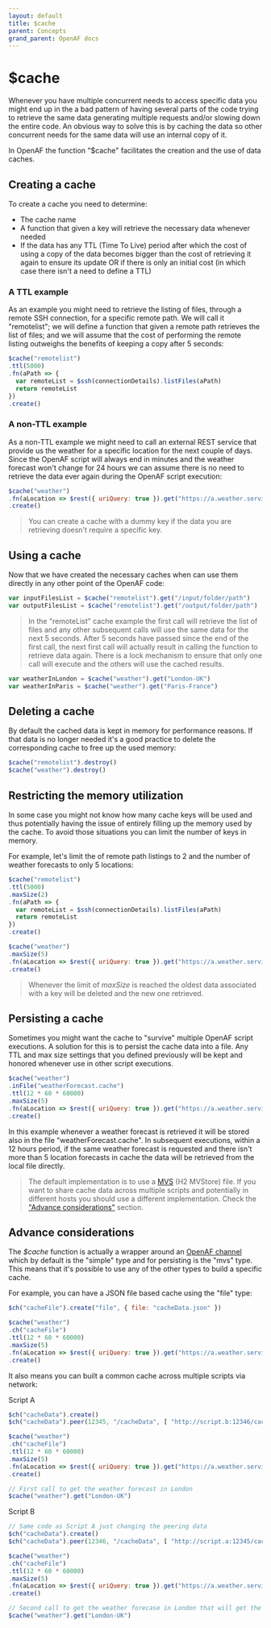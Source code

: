 ```yaml
---
layout: default
title: $cache
parent: Concepts
grand_parent: OpenAF docs
---
```

# $cache

Whenever you have multiple concurrent needs to access specific data you might end up in the a bad pattern of having several parts of the code trying to retrieve the same data generating multiple requests and/or slowing down the entire code. 
An obvious way to solve this is by caching the data so other concurrent needs for the same data will use an internal copy of it.

In OpenAF the function "$cache" facilitates the creation and the use of data caches.

## Creating a cache

To create a cache you need to determine:
* The cache name
* A function that given a key will retrieve the necessary data whenever needed
* If the data has any TTL (Time To Live) period after which the cost of using a copy of the data becomes bigger than the cost of retrieving it again to ensure its update OR if there is only an initial cost (in which case there isn't a need to define a TTL)

### A TTL example

As an example you might need to retrieve the listing of files, through a remote SSH connection, for a specific remote path. We will call it "remotelist"; we will define a function that given a remote path retrieves the list of files; and we will assume that the cost of performing the remote listing outweighs the benefits of keeping a copy after 5 seconds:

````javascript
$cache("remotelist")
.ttl(5000)
.fn(aPath => {
  var remoteList = $ssh(connectionDetails).listFiles(aPath)
  return remoteList
})
.create()
````

### A non-TTL example

As a non-TTL example we might need to call an external REST service that provide us the weather for a specific location for the next couple of days. Since the OpenAF script will always end in minutes and the weather forecast won't change for 24 hours we can assume there is no need to retrieve the data ever again during the OpenAF script execution:

````javascript
$cache("weather")
.fn(aLocation => $rest({ uriQuery: true }).get("https://a.weather.service", { loc: aLocation }))
.create()
````

> You can create a cache with a dummy key if the data you are retrieving doesn't require a specific key.

## Using a cache

Now that we have created the necessary caches when can use them directly in any other point of the OpenAF code:

````javascript
var inputFilesList = $cache("remotelist").get("/input/folder/path")
var outputFilesList = $cache("remotelist").get("/output/folder/path")
````

> In the "remoteList" cache example the first call will retrieve the list of files and any other subsequent calls will use the same data for the next 5 seconds. After 5 seconds have passed since the end of the first call, the next first call will actually result in calling the function to retrieve data again. There is a lock mechanism to ensure that only one call will execute and the others will use the cached results.

````javascript
var weatherInLondon = $cache("weather").get("London-UK")
var weatherInParis = $cache("weather").get("Paris-France")
````

## Deleting a cache

By default the cached data is kept in memory for performance reasons. If that data is no longer needed it's a good practice to delete the corresponding cache to free up the used memory:

````javascript
$cache("remotelist").destroy()
$cache("weather").destroy()
````

## Restricting the memory utilization

In some case you might not know how many cache keys will be used and thus potentially having the issue of entirely filling up the memory used by the cache. To avoid those situations you can limit the number of keys in memory.

For example, let's limit the of remote path listings to 2 and the number of weather forecasts to only 5 locations:

````javascript
$cache("remotelist")
.ttl(5000)
.maxSize(2)
.fn(aPath => {
  var remoteList = $ssh(connectionDetails).listFiles(aPath)
  return remoteList
})
.create()

$cache("weather")
.maxSize(5)
.fn(aLocation => $rest({ uriQuery: true }).get("https://a.weather.service", { loc: aLocation }))
.create()
````

> Whenever the limit of *maxSize* is reached the oldest data associated with a key will be deleted and the new one retrieved.

## Persisting a cache

Sometimes you might want the cache to "survive" multiple OpenAF script executions. A solution for this is to persist the cache data into a file. Any TTL and max size settings that you defined previously will be kept and honored whenever use in other script executions.

````javascript
$cache("weather")
.inFile("weatherForecast.cache")
.ttl(12 * 60 * 60000)
.maxSize(5)
.fn(aLocation => $rest({ uriQuery: true }).get("https://a.weather.service", { loc: aLocation }))
.create()
````

In this example whenever a weather forecast is retrieved it will be stored also in the file "weatherForecast.cache". In subsequent executions, within a 12 hours period, if the same weather forecast is requested and there isn't more than 5 location forecasts in cache the data will be retrieved from the local file directly.

> The default implementation is to use a [MVS](OpenAF-Channels.md#mvs) (H2 MVStore) file. If you want to share cache data across multiple scripts and potentially in different hosts you should use a different implementation. Check the ["Advance considerations"](#advance-considerations) section.

## Advance considerations

The *$cache* function is actually a wrapper around an [OpenAF channel](OpenAF-Channels.md) which by default is the "simple" type and for persisting is the "mvs" type. This means that it's possible to use any of the other types to build a specific cache. 

For example, you can have a JSON file based cache using the "file" type:

````javascript
$ch("cacheFile").create("file", { file: "cacheData.json" })

$cache("weather")
.ch("cacheFile")
.ttl(12 * 60 * 60000)
.maxSize(5)
.fn(aLocation => $rest({ uriQuery: true }).get("https://a.weather.service", { loc: aLocation }))
.create()
````

It also means you can built a common cache across multiple scripts via network:

Script A
````javascript
$ch("cacheData").create()
$ch("cacheData").peer(12345, "/cacheData", [ "http://script.b:12346/cacheData" ])

$cache("weather")
.ch("cacheFile")
.ttl(12 * 60 * 60000)
.maxSize(5)
.fn(aLocation => $rest({ uriQuery: true }).get("https://a.weather.service", { loc: aLocation }))
.create()

// First call to get the weather forecast in London
$cache("weather").get("London-UK")
````

Script B
````javascript
// Same code as Script A just changing the peering data
$ch("cacheData").create()
$ch("cacheData").peer(12346, "/cacheData", [ "http://script.a:12345/cacheData" ])

$cache("weather")
.ch("cacheFile")
.ttl(12 * 60 * 60000)
.maxSize(5)
.fn(aLocation => $rest({ uriQuery: true }).get("https://a.weather.service", { loc: aLocation }))
.create()

// Second call to get the weather forecase in London that will get the cached result from Script A
$cache("weather").get("London-UK")
````
